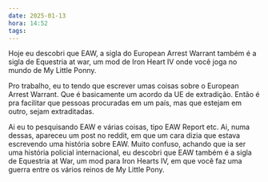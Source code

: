 ```yaml
---
date: 2025-01-13
hora: 14:52
tags:
---
```

Hoje eu descobri que EAW, a sigla do European Arrest Warrant também é a sigla de Equestria at war, um mod de Iron Heart IV onde você joga no mundo de My Little Ponny. 



Pro trabalho, eu to tendo que escrever umas coisas sobre o European Arrest Warrant. Que é basicamente um acordo da UE de extradição. Então é pra facilitar que pessoas procuradas em um país, mas que estejam em outro, sejam extraditadas. 

Ai eu to pesquisando EAW e várias coisas, tipo EAW Report etc. Ai, numa dessas, apareceu um post no reddit, em que um cara dizia que estava escrevendo uma história sobre EAW. Muito confuso, achando que ia ser uma história policial internacional, eu descobri que EAW também é a sigla de Equestria at War, um mod para Iron Hearts IV, em que você faz uma guerra entre os vários reinos de My Little Pony.